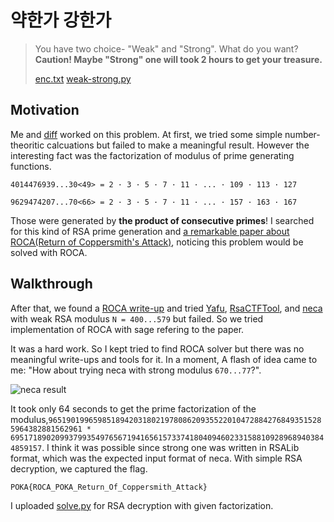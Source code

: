 # 약한가 강한가

> You have two choice- "Weak" and "Strong".
> What do you want?
> **Caution! Maybe "Strong" one will took 2 hours to get your treasure.**
> 
> [enc.txt](https://github.com/3-24/write-up/blob/master/2019/poka/WeakOrStrong/enc.txt) [weak-strong.py](https://github.com/3-24/write-up/blob/master/2019/poka/WeakOrStrong/weak-strong.py)



## Motivation

Me and [diff](https://github.com/pcw109550) worked on this problem. At first, we tried some simple number-theoritic calcuations but failed to make a meaningful result. However the interesting fact was the factorization of modulus of prime generating functions.

```
4014476939...30<49> = 2 · 3 · 5 · 7 · 11 · ... · 109 · 113 · 127

9629474207...70<66> = 2 · 3 · 5 · 7 · 11 · ... · 157 · 163 · 167
```

Those were generated by **the product of consecutive primes**! I searched for this kind of RSA prime generation and [a remarkable paper about ROCA(Return of Coppersmith's Attack)](https://acmccs.github.io/papers/p1631-nemecA.pdf), noticing this problem would be solved with ROCA.

## Walkthrough

After that, we found a [ROCA write-up](https://ctftime.org/writeup/8805) and tried [Yafu](https://sourceforge.net/projects/yafu/), [RsaCTFTool](https://github.com/Ganapati/RsaCtfTool), and [neca](https://gitlab.com/jix/neca) with weak RSA modulus `N = 400...579` but failed. So we tried implementation of ROCA with sage refering to the paper.

It was a hard work. So I kept tried to find ROCA solver but there was no meaningful write-ups and tools for it. In a moment, A flash of idea came to me: "How about trying neca with strong modulus `670...77`?".

![neca result](https://raw.githubusercontent.com/3-24/write-up/master/2019/poka/WeakOrStrong/images/Screenshot%20from%202019-09-21%2011-58-26.png)



It took only 64 seconds to get the prime factorization of the modulus,`96519019965985189420318021978086209355220104728842768493515285964382881562961 * 69517189020993799354976567194165615733741804094602331588109289689403844859157`. I think it was possible since strong one was written in RSALib format, which was the expected input format of neca. With simple RSA decryption, we captured the flag.

```
POKA{ROCA_POKA_Return_Of_Coppersmith_Attack}
```

I uploaded [solve.py](https://github.com/3-24/write-up/blob/master/2019/poka/WeakOrStrong/solve.py) for RSA decryption with given factorization.
